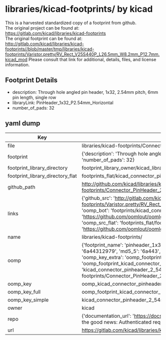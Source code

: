 # libraries/kicad-footprints/ by kicad  
This is a harvested standardized copy of a footprint from github.  
The original project can be found at:  
https://gitlab.com/kicad/libraries/kicad-footprints  
The original footprint can be found at:
http://gitlab.com/kicad/libraries/kicad-footprints//blob/master/tmp/libraries/kicad-footprints/Varistor.pretty/RV_Rect_V25S440P_L26.5mm_W8.2mm_P12.7mm.kicad_mod
Please consult that link for additional, details, files, and license information.  
## Footprint Details
* description: Through hole angled pin header, 1x32, 2.54mm pitch, 6mm pin length, single row  
* libraryLink: PinHeader_1x32_P2.54mm_Horizontal  
* number_of_pads: 32  
## yaml dump  
| Key | Value |  
| --- | --- |  
| file | libraries/kicad-footprints/Connector_PinHeader_2.54mm.pretty/PinHeader_1x32_P2.54mm_Horizontal.kicad_mod |  
| footprint | {'description': 'Through hole angled pin header, 1x32, 2.54mm pitch, 6mm pin length, single row', 'libraryLink': 'PinHeader_1x32_P2.54mm_Horizontal', 'number_of_pads': 32} |  
| footprint_library_directory | footprint_library_owner/kicad_libraries/kicad-footprints/ |  
| footprint_library_directory_flat | footprints_flat/kicad_connector_pinheader_2_54mm_pinheader_1x32_p2_54mm_horizontal/working |  
| github_path | http://github.com/kicad/libraries/kicad-footprints//blob/master/tmp/libraries/kicad-footprints/Connector_PinHeader_2.54mm.pretty/PinHeader_1x32_P2.54mm_Horizontal.kicad_mod |  
| links | {'github_src': 'http://gitlab.com/kicad/libraries/kicad-footprints//blob/master/tmp/libraries/kicad-footprints/Varistor.pretty/RV_Rect_V25S440P_L26.5mm_W8.2mm_P12.7mm.kicad_mod', 'github_src_repo': 'https://gitlab.com/kicad/libraries/kicad-footprints', 'oomp_bot': 'footprints/kicad_connector_pinheader_2_54mm_pinheader_1x32_p2_54mm_horizontal/working', 'oomp_bot_github': 'https://github.com/oomlout/oomlout_oomp_footprint_bot/tree/main/footprints/kicad_connector_pinheader_2_54mm_pinheader_1x32_p2_54mm_horizontal/working', 'oomp_src_flat': 'footprints_flat/footprints_flat/kicad_connector_pinheader_2_54mm_pinheader_1x32_p2_54mm_horizontal/working', 'oomp_src_flat_github': 'https://github.com/oomlout/oomlout_oomp_footprint_src/tree/main/footprints_flat/kicad_connector_pinheader_2_54mm_pinheader_1x32_p2_54mm_horizontal/working'} |  
| name | libraries/kicad-footprints/ |  
| oomp | {'footprint_name': 'pinheader_1x32_p2_54mm_horizontal', 'library_name': 'connector_pinheader_2_54mm', 'md5': '6a443129794ddcfa11d7d29158a599cb', 'md5_10': '6a44312979', 'md5_5': '6a443', 'md5_6': '6a4431', 'oomp_key': 'oomp_kicad_connector_pinheader_2_54mm_pinheader_1x32_p2_54mm_horizontal', 'oomp_key_extra': 'oomp_footprint_kicad_connector_pinheader_2_54mm_pinheader_1x32_p2_54mm_horizontal', 'oomp_key_full': 'oomp_footprint_kicad_connector_pinheader_2_54mm_pinheader_1x32_p2_54mm_horizontal_6a4431', 'oomp_key_simple': 'kicad_connector_pinheader_2_54mm_pinheader_1x32_p2_54mm_horizontal', 'original_filename': 'libraries/kicad-footprints/Connector_PinHeader_2.54mm.pretty/PinHeader_1x32_P2.54mm_Horizontal.kicad_mod', 'owner_name': 'kicad'} |  
| oomp_key | oomp_kicad_connector_pinheader_2_54mm_pinheader_1x32_p2_54mm_horizontal |  
| oomp_key_full | oomp_footprint_kicad_connector_pinheader_2_54mm_pinheader_1x32_p2_54mm_horizontal |  
| oomp_key_simple | kicad_connector_pinheader_2_54mm_pinheader_1x32_p2_54mm_horizontal |  
| owner | kicad |  
| repo | {'documentation_url': 'https://docs.github.com/rest/overview/resources-in-the-rest-api#rate-limiting', 'message': "API rate limit exceeded for 84.66.173.59. (But here's the good news: Authenticated requests get a higher rate limit. Check out the documentation for more details.)"} |  
| url | https://gitlab.com/kicad/libraries/kicad-footprints |  

